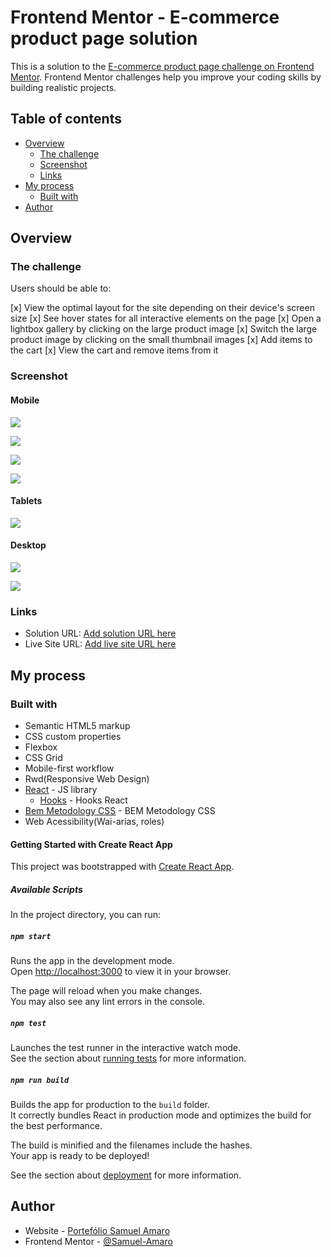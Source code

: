 # Frontend Mentor - E-commerce product page solution

This is a solution to the [E-commerce product page challenge on Frontend Mentor](https://www.frontendmentor.io/challenges/ecommerce-product-page-UPsZ9MJp6). Frontend Mentor challenges help you improve your coding skills by building realistic projects.

## Table of contents

- [Overview](#overview)
  - [The challenge](#the-challenge)
  - [Screenshot](#screenshot)
  - [Links](#links)
- [My process](#my-process)
  - [Built with](#built-with)
- [Author](#author)

## Overview

### The challenge

Users should be able to:

[x] View the optimal layout for the site depending on their device's screen size
[x] See hover states for all interactive elements on the page
[x] Open a lightbox gallery by clicking on the large product image
[x] Switch the large product image by clicking on the small thumbnail images
[x] Add items to the cart
[x] View the cart and remove items from it

### Screenshot

#### Mobile 

![](./design/mobile-result.png)

![](./design/mobile-result-menu.png)

![](./design/mobile-basket-empty.png)

![](./design/mobile-basket-filled.png)

#### Tablets

![](./design/result-tablet.png)

#### Desktop

![](./design/desktop-result.png)

![](./design/desktop-lightbox-modal.png)

### Links

- Solution URL: [Add solution URL here](https://your-solution-url.com)
- Live Site URL: [Add live site URL here](https://your-live-site-url.com)

## My process

### Built with

- Semantic HTML5 markup
- CSS custom properties
- Flexbox
- CSS Grid
- Mobile-first workflow
- Rwd(Responsive Web Design)
- [React](https://reactjs.org/) - JS library
  - [Hooks](https://reactjs.org/docs/hooks-intro.html) - Hooks React
- [Bem Metodology CSS](https://getbem.com/introduction/) - BEM Metodology CSS
- Web Acessibility(Wai-arias, roles)

#### Getting Started with Create React App

This project was bootstrapped with [Create React App](https://github.com/facebook/create-react-app).

##### Available Scripts

In the project directory, you can run:

##### `npm start`

Runs the app in the development mode.\
Open [http://localhost:3000](http://localhost:3000) to view it in your browser.

The page will reload when you make changes.\
You may also see any lint errors in the console.

##### `npm test`

Launches the test runner in the interactive watch mode.\
See the section about [running tests](https://facebook.github.io/create-react-app/docs/running-tests) for more information.

##### `npm run build`

Builds the app for production to the `build` folder.\
It correctly bundles React in production mode and optimizes the build for the best performance.

The build is minified and the filenames include the hashes.\
Your app is ready to be deployed!

See the section about [deployment](https://facebook.github.io/create-react-app/docs/deployment) for more information.

## Author

- Website - [Portefólio Samuel Amaro](https://samuel-amaro.github.io/portfolio-web/)
- Frontend Mentor - [@Samuel-Amaro](https://www.frontendmentor.io/profile/Samuel-Amaro)

